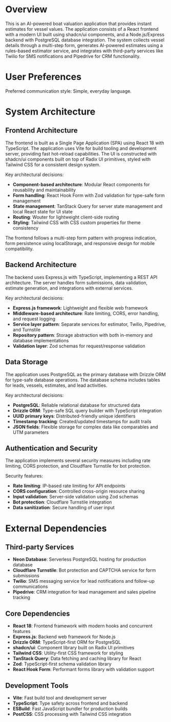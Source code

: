 # Overview

This is an AI-powered boat valuation application that provides instant estimates for vessel values. The application consists of a React frontend with a modern UI built using shadcn/ui components, and a Node.js/Express backend with PostgreSQL database integration. The system collects vessel details through a multi-step form, generates AI-powered estimates using a rules-based estimator service, and integrates with third-party services like Twilio for SMS notifications and Pipedrive for CRM functionality.

# User Preferences

Preferred communication style: Simple, everyday language.

# System Architecture

## Frontend Architecture
The frontend is built as a Single Page Application (SPA) using React 18 with TypeScript. The application uses Vite for build tooling and development server, providing fast hot-reload capabilities. The UI is constructed with shadcn/ui components built on top of Radix UI primitives, styled with Tailwind CSS for a consistent design system.

Key architectural decisions:
- **Component-based architecture**: Modular React components for reusability and maintainability
- **Form handling**: React Hook Form with Zod validation for type-safe form management
- **State management**: TanStack Query for server state management and local React state for UI state
- **Routing**: Wouter for lightweight client-side routing
- **Styling**: Tailwind CSS with CSS custom properties for theme consistency

The frontend follows a multi-step form pattern with progress indication, form persistence using localStorage, and responsive design for mobile compatibility.

## Backend Architecture
The backend uses Express.js with TypeScript, implementing a REST API architecture. The server handles form submissions, data validation, estimate generation, and integrations with external services.

Key architectural decisions:
- **Express.js framework**: Lightweight and flexible web framework
- **Middleware-based architecture**: Rate limiting, CORS, error handling, and request logging
- **Service layer pattern**: Separate services for estimator, Twilio, Pipedrive, and Turnstile
- **Repository pattern**: Storage abstraction with both in-memory and database implementations
- **Validation layer**: Zod schemas for request/response validation

## Data Storage
The application uses PostgreSQL as the primary database with Drizzle ORM for type-safe database operations. The database schema includes tables for leads, vessels, estimates, and lead activities.

Key architectural decisions:
- **PostgreSQL**: Reliable relational database for structured data
- **Drizzle ORM**: Type-safe SQL query builder with TypeScript integration
- **UUID primary keys**: Distributed-friendly unique identifiers
- **Timestamp tracking**: Created/updated timestamps for audit trails
- **JSON fields**: Flexible storage for complex data like comparables and UTM parameters

## Authentication and Security
The application implements several security measures including rate limiting, CORS protection, and Cloudflare Turnstile for bot protection.

Security features:
- **Rate limiting**: IP-based rate limiting for API endpoints
- **CORS configuration**: Controlled cross-origin resource sharing
- **Input validation**: Server-side validation using Zod schemas
- **Bot protection**: Cloudflare Turnstile integration
- **Data sanitization**: Secure handling of user input

# External Dependencies

## Third-party Services
- **Neon Database**: Serverless PostgreSQL hosting for production database
- **Cloudflare Turnstile**: Bot protection and CAPTCHA service for form submissions
- **Twilio**: SMS messaging service for lead notifications and follow-up communications
- **Pipedrive**: CRM integration for lead management and sales pipeline tracking

## Core Dependencies
- **React 18**: Frontend framework with modern hooks and concurrent features
- **Express.js**: Backend web framework for Node.js
- **Drizzle ORM**: TypeScript-first ORM for PostgreSQL
- **shadcn/ui**: Component library built on Radix UI primitives
- **Tailwind CSS**: Utility-first CSS framework for styling
- **TanStack Query**: Data fetching and caching library for React
- **Zod**: TypeScript-first schema validation library
- **React Hook Form**: Performant forms library with validation support

## Development Tools
- **Vite**: Fast build tool and development server
- **TypeScript**: Type safety across frontend and backend
- **ESBuild**: Fast JavaScript bundler for production builds
- **PostCSS**: CSS processing with Tailwind CSS integration